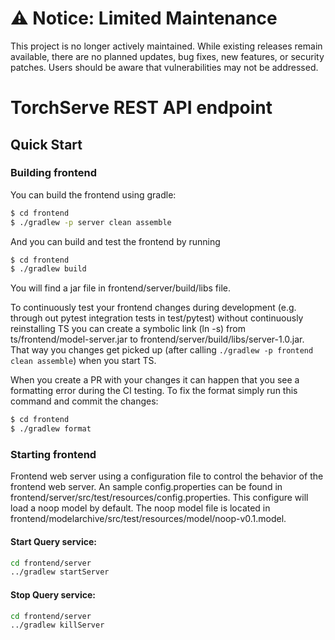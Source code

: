 # ⚠️ Notice: Limited Maintenance

This project is no longer actively maintained. While existing releases remain available, there are no planned updates, bug fixes, new features, or security patches. Users should be aware that vulnerabilities may not be addressed.

TorchServe REST API endpoint
==============================

## Quick Start

### Building frontend

You can build the frontend using gradle:

```sh
$ cd frontend
$ ./gradlew -p server clean assemble
```

And you can build and test the frontend by running

```sh
$ cd frontend
$ ./gradlew build
```

You will find a jar file in frontend/server/build/libs file.

To continuously test your frontend changes during development (e.g. through out pytest integration tests in test/pytest) without continuously reinstalling TS you can create a symbolic link (ln -s) from ts/frontend/model-server.jar to frontend/server/build/libs/server-1.0.jar. That way you changes get picked up (after calling `./gradlew -p frontend clean assemble`) when you start TS.

When you create a PR with your changes it can happen that you see a formatting error during the CI testing.
To fix the format simply run this command and commit the changes:
```sh
$ cd frontend
$ ./gradlew format
```
### Starting frontend

Frontend web server using a configuration file to control the behavior of the frontend web server.
An sample config.properties can be found in frontend/server/src/test/resources/config.properties.
This configure will load a noop model by default. The noop model file is located in frontend/modelarchive/src/test/resources/model/noop-v0.1.model.

#### Start Query service:

```sh
cd frontend/server
../gradlew startServer
```

#### Stop Query service:
```sh
cd frontend/server
../gradlew killServer
```
